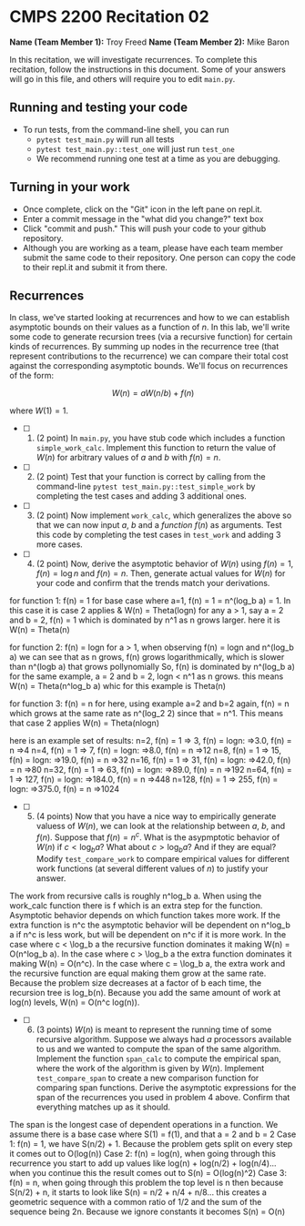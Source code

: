 # CMPS 2200  Recitation 02

**Name (Team Member 1):** Troy Freed 
**Name (Team Member 2):** Mike Baron

In this recitation, we will investigate recurrences. 
To complete this recitation, follow the instructions in this document. Some of your answers will go in this file, and others will require you to edit `main.py`.



## Running and testing your code
- To run tests, from the command-line shell, you can run
  + `pytest test_main.py` will run all tests
  + `pytest test_main.py::test_one` will just run `test_one`
  + We recommend running one test at a time as you are debugging.

## Turning in your work

- Once complete, click on the "Git" icon in the left pane on repl.it.
- Enter a commit message in the "what did you change?" text box
- Click "commit and push." This will push your code to your github repository.
- Although you are working as a team, please have each team member submit the same code to their repository. One person can copy the code to their repl.it and submit it from there.

## Recurrences

In class, we've started looking at recurrences and how to we can establish asymptotic bounds on their values as a function of $n$. In this lab, we'll write some code to generate recursion trees (via a recursive function) for certain kinds of recurrences. By summing up nodes in the recurrence tree (that represent contributions to the recurrence) we can compare their total cost against the corresponding asymptotic bounds. We'll focus on  recurrences of the form:

$$ W(n) = aW(n/b) + f(n) $$

where $W(1) = 1$.

- [ ] 1. (2 point) In `main.py`, you have stub code which includes a function `simple_work_calc`. Implement this function to return the value of $W(n)$ for arbitrary values of $a$ and $b$ with $f(n)=n$.

- [ ] 2. (2 point) Test that your function is correct by calling from the command-line `pytest test_main.py::test_simple_work` by completing the test cases and adding 3 additional ones.

- [ ] 3. (2 point) Now implement `work_calc`, which generalizes the above so that we can now input $a$, $b$ and a *function* $f(n)$ as arguments. Test this code by completing the test cases in `test_work` and adding 3 more cases.

- [ ] 4. (2 point) Now, derive the asymptotic behavior of $W(n)$ using $f(n) = 1$, $f(n) = \log n$ and $f(n) = n$. Then, generate actual values for $W(n)$ for your code and confirm that the trends match your derivations.

for function 1: f(n) = 1 for base case where a=1, f(n) = 1 = n^(log_b a) = 1. In this case it is case 2 applies & W(n) = Theta(logn) for any a > 1, say a = 2 and b = 2, f(n) = 1 which is dominated by n^1 as n grows larger. here it is W(n) = Theta(n) 

for function 2: f(n) = logn for a > 1, when observing f(n) = logn and n^(log_b a) we can see that as n grows, f(n) grows logarithmically, which is slower than n^(logb a) that grows pollynomially So, f(n) is dominated by n^(log_b a) for the same example, a = 2 and b = 2, logn < n^1 as n grows. this means W(n) = Theta(n^log_b a) whic for this example is Theta(n) 

for function 3: f(n) = n for here, using example a=2 and b=2 again, f(n) = n which grows at the same rate as n^(log_2 2) since that = n^1. This means that case 2 applies W(n) = Theta(nlogn)

here is an example set of results: n=2, f(n) = 1 => 3, f(n) = logn: =>3.0, f(n) = n =>4 n=4, f(n) = 1 => 7, f(n) = logn: =>8.0, f(n) = n =>12 n=8, f(n) = 1 => 15, f(n) = logn: =>19.0, f(n) = n =>32 n=16, f(n) = 1 => 31, f(n) = logn: =>42.0, f(n) = n =>80 n=32, f(n) = 1 => 63, f(n) = logn: =>89.0, f(n) = n =>192 n=64, f(n) = 1 => 127, f(n) = logn: =>184.0, f(n) = n =>448 n=128, f(n) = 1 => 255, f(n) = logn: =>375.0, f(n) = n =>1024

- [ ] 5. (4 points) Now that you have a nice way to empirically generate valuess of $W(n)$, we can look at the relationship between $a$, $b$, and $f(n)$. Suppose that $f(n) = n^c$. What is the asypmptotic behavior of $W(n)$ if $c < \log_b a$? What about $c > \log_b a$? And if they are equal? Modify `test_compare_work` to compare empirical values for different work functions (at several different values of $n$) to justify your answer. 

The work from recursive calls is roughly n^log_b a. When using the work_calc function there is f which is an extra step for the function. Asymptotic behavior depends on which function takes more work. If the extra function is n^c the asymptotic behavior will be dependent on n^log_b a if n^c is less work, but will be dependent on n^c if it is more work. In the case where c < \log_b a the recursive function dominates it making W(n) = O(n^log_b a). In the case where c > \log_b a the extra function dominates it making W(n) = O(n^c). In the case where c = \log_b a, the extra work and the recursive function are equal making them grow at the same rate. Because the problem size decreases at a factor of b each time, the recursion tree is log_b(n). Because you add the same amount of work at log(n) levels, W(n) = O(n^c log(n)).

- [ ] 6. (3 points) $W(n)$ is meant to represent the running time of some recursive algorithm. Suppose we always had $a$ processors available to us and we wanted to compute the span of the same algorithm. Implement the function `span_calc` to compute the empirical span, where the work of the algorithm is given by $W(n)$. Implement `test_compare_span` to create a new comparison function for comparing span functions. Derive the asymptotic expressions for the span of the recurrences you used in problem 4 above. Confirm that everything matches up as it should. 

The span is the longest case of dependent operations in a function. We assume there is a base case where S(1) = f(1), and that a = 2 and b = 2
Case 1: f(n) = 1, we have S(n/2) + 1. Because the problem gets split on every step it comes out to O(log(n))
Case 2: f(n) = log(n), when going through this recurrence you start to add up values like log(n) + log(n/2) + log(n/4)... when you continue this the result comes out to S(n) = O(log(n)^2)
Case 3: f(n) = n, when going through this problem the top level is n then because S(n/2) + n, it starts to look like S(n) = n/2 + n/4 + n/8... this creates a geometric sequence with a common ratio of 1/2 and the sum of the sequence being 2n. Because we ignore constants it becomes S(n) = O(n)
